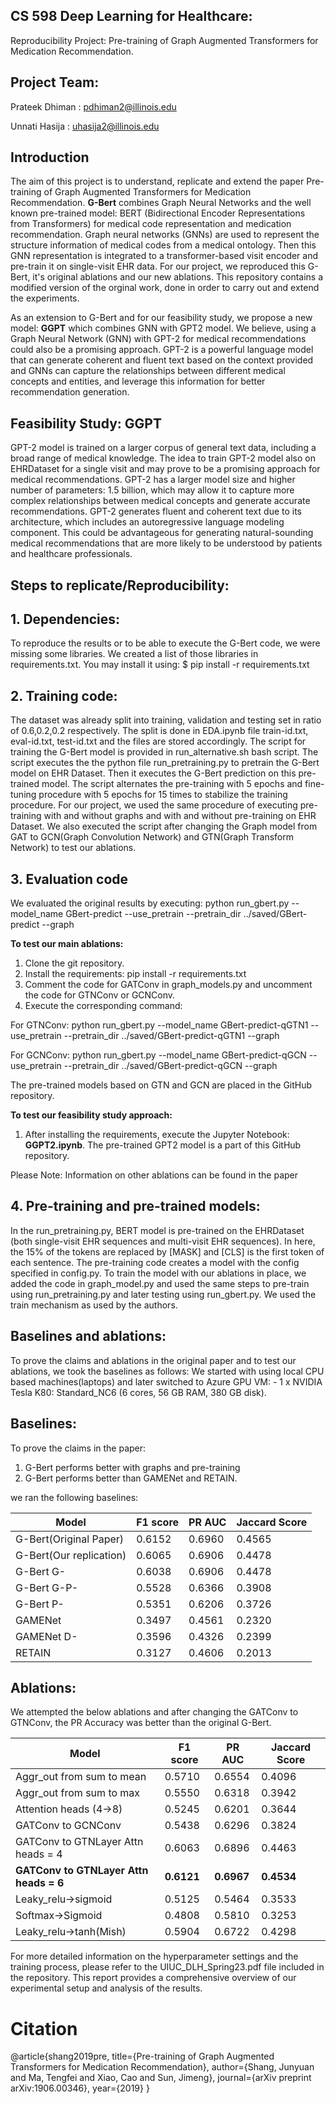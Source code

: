 ## CS 598 Deep Learning for Healthcare:

Reproducibility Project: Pre-training of Graph Augmented Transformers for Medication Recommendation.

## Project Team: 

Prateek Dhiman : pdhiman2@illinois.edu

Unnati Hasija : uhasija2@illinois.edu

## Introduction

The aim of this project is to understand, replicate and extend the paper Pre-training of Graph Augmented Transformers for Medication Recommendation.
**G-Bert** combines Graph Neural Networks and the well known pre-trained model: BERT (Bidirectional Encoder Representations from Transformers) for 
medical code representation and medication recommendation. Graph neural networks (GNNs) are used to represent the structure information of medical 
codes from a medical ontology. Then this GNN representation is integrated to a transformer-based visit encoder and pre-train it on single-visit EHR 
data. For our project, we reproduced this G-Bert, it's original ablations and our new ablations. This repository contains a modified version of the orginal work, done in order to carry out and extend the experiments.

As an extension to G-Bert and for our feasibility study, we propose a new model: **GGPT** which combines GNN with GPT2 model. We believe, using a Graph Neural Network (GNN) with GPT-2 for medical recommendations could also be a promising approach. GPT-2 is a powerful language model that can generate coherent and fluent text based on the context provided and GNNs can capture the relationships between different medical concepts and entities, and leverage this information for better recommendation generation.

## Feasibility Study: GGPT

GPT-2 model is trained on a larger corpus of general text data, including a broad range of medical knowledge. The idea to train GPT-2 model also on EHRDataset for a single visit and may prove to be a promising approach for medical recommendations. GPT-2 has a larger model size and higher number of parameters: 1.5 billion, which may allow it to capture more complex relationships between medical concepts and generate accurate recommendations. GPT-2 generates fluent and coherent text due to its architecture, which includes an autoregressive language modeling component. This could be advantageous for generating natural-sounding medical recommendations that are more likely to be understood by patients and healthcare professionals.



## Steps to replicate/Reproducibility:

## 1. Dependencies:

To reproduce the results or to be able to execute the G-Bert code, we were missing some libraries. We created a list of those libraries in requirements.txt.
You may install it using:
$ pip install -r requirements.txt

## 2. Training code:

The dataset was already split into training, validation and testing set in ratio of 0.6,0.2,0.2 respectively. The split is done in EDA.ipynb file train-id.txt, eval-id.txt, test-id.txt and the files are stored accordingly.
The script for training the G-Bert model is provided in run_alternative.sh bash script. The script executes the the python file run_pretraining.py to pretrain the G-Bert model on EHR Dataset. Then it executes the G-Bert prediction on this pre-trained model. The script alternates the pre-training with 5 epochs and fine-tuning procedure with 5 epochs for 15 times to stabilize the training procedure.
For our project, we used the same procedure of executing pre-training with and without graphs and with and without pre-training on EHR Dataset.
We also executed the script after changing the Graph model from GAT to GCN(Graph Convolution Network) and GTN(Graph Transform Network) to test our ablations.

## 3. Evaluation code 

We evaluated the original results by executing:
python run_gbert.py --model_name GBert-predict --use_pretrain --pretrain_dir ../saved/GBert-predict --graph

**To test our main ablations:**
1. Clone the git repository.
2. Install the requirements: pip install -r requirements.txt
3. Comment the code for GATConv in graph_models.py and uncomment the code for GTNConv or GCNConv.
4. Execute the corresponding command:

For GTNConv: python run_gbert.py --model_name GBert-predict-qGTN1 --use_pretrain --pretrain_dir ../saved/GBert-predict-qGTN1 --graph

For GCNConv: python run_gbert.py --model_name GBert-predict-qGCN --use_pretrain --pretrain_dir ../saved/GBert-predict-qGCN --graph

The pre-trained models based on GTN and GCN are placed in the GitHub repository.

**To test our feasibility study approach:**
1. After installing the requirements, execute the Jupyter Notebook: **GGPT2.ipynb**. The pre-trained GPT2 model is a part of this GitHub repository.

Please Note: Information on other ablations can be found in the paper
## 4. Pre-training and pre-trained models:

In the run_pretraining.py, BERT model is pre-trained on the EHRDataset (both single-visit EHR sequences and multi-visit EHR sequences). 
In here, the 15% of the tokens are replaced by [MASK] and [CLS] is the first token of each sentence. The pre-training code creates a model with the config specified in config.py. 
To train the model with our ablations in place, we added the code in graph_model.py and used the same steps to pre-train using run_pretraining.py and later testing using run_gbert.py. We used the train mechanism as used by the authors. 

## Baselines and ablations:

To prove the claims and ablations in the original paper and to test our ablations, we took the baselines as follows:
We started with using local CPU based machines(laptops) and later switched to Azure GPU VM: - 1 x NVIDIA Tesla K80: Standard_NC6 (6 cores, 56 GB RAM, 380 GB disk).

## Baselines:
To prove the claims in the paper:
1. G-Bert performs better with graphs and pre-training 
2. G-Bert performs better than GAMENet and RETAIN.

we ran the following baselines:

|    Model        |    F1 score   |    PR AUC     |  Jaccard Score |
|-----------------|-------------- |---------------|----------------|
| G-Bert(Original Paper)|0.6152|	  0.6960      |    0.4565      |
| G-Bert(Our replication)	      |       0.6065  |	  0.6906      |    0.4478      |
| G-Bert G-	      |       0.6038  |	  0.6906      |    0.4478      |
| G-Bert G-P-     |       0.5528  |	  0.6366      |    0.3908      |
| G-Bert P-	      |       0.5351  |	  0.6206      |    0.3726      |
| GAMENet	      |       0.3497  |	  0.4561      |    0.2320      |
| GAMENet D-      |       0.3596  |	  0.4326      |    0.2399      |
| RETAIN 	      |       0.3127  |	  0.4606      |    0.2013      |
   		

## Ablations: 
We attempted the below ablations and after changing the GATConv to GTNConv, the PR Accuracy was better than the original G-Bert. 
  
|    Model        |    F1 score   |    PR AUC     |  Jaccard Score |
|-----------------|-------------- |---------------|----------------|
|Aggr_out from sum to mean| 0.5710 |0.6554|0.4096|
|Aggr_out from sum to max|0.5550|0.6318|0.3942|
|Attention heads (4->8)|0.5245|0.6201|0.3644|
|GATConv to GCNConv|0.5438|0.6296|0.3824|
|GATConv to GTNLayer Attn heads = 4|0.6063|0.6896|0.4463|
|**GATConv to GTNLayer Attn heads = 6**|**0.6121**|**0.6967**|**0.4534**|
|Leaky_relu->sigmoid|0.5125|0.5464|0.3533|
|Softmax->Sigmoid|0.4808|0.5810|0.3253|
|Leaky_relu->tanh(Mish)|0.5904|0.6722|0.4298|

For more detailed information on the hyperparameter settings and the training process, please refer to the UIUC_DLH_Spring23.pdf file included in the repository. This report provides a comprehensive overview of our experimental setup and analysis of the results.

# Citation
@article{shang2019pre,
  title={Pre-training of Graph Augmented Transformers for Medication Recommendation},
  author={Shang, Junyuan and Ma, Tengfei and Xiao, Cao and Sun, Jimeng},
  journal={arXiv preprint arXiv:1906.00346},
  year={2019}
}
